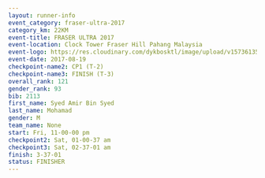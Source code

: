 ```yaml
---
layout: runner-info 
event_category: fraser-ultra-2017 
category_km: 22KM 
event-title: FRASER ULTRA 2017 
event-location: Clock Tower Fraser Hill Pahang Malaysia 
event-logo: https://res.cloudinary.com/dykbosktl/image/upload/v1573613535/Logo/logo_mfst7w.jpg 
event-date: 2017-08-19 
checkpoint-name2: CP1 (T-2) 
checkpoint-name3: FINISH (T-3) 
overall_rank: 121
gender_rank: 93
bib: 2113
first_name: Syed Amir Bin Syed
last_name: Mohamad
gender: M
team_name: None
start: Fri, 11-00-00 pm
checkpoint2: Sat, 01-00-37 am
checkpoint3: Sat, 02-37-01 am
finish: 3-37-01
status: FINISHER
---
```

